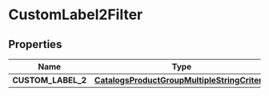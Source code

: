 
# CustomLabel2Filter

## Properties
Name | Type | Description | Notes
------------ | ------------- | ------------- | -------------
**CUSTOM_LABEL_2** | [**CatalogsProductGroupMultipleStringCriteria**](.md) |  | 




